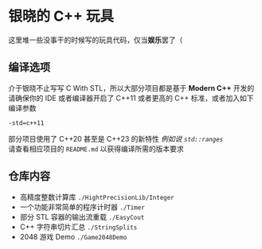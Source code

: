 # 银晓的 C++ 玩具

这里堆一些没事干的时候写的玩具代码，仅当**娱乐**罢了（  

## 编译选项

介于银晓不止写写 C With STL，所以大部分项目都是基于 **Modern C++** 开发的  
请确保你的 IDE 或者编译器开启了 C++11 或者更高的 C++ 标准，或者加入如下编译参数  
```text
-std=c++11
```
部分项目使用了 C++20 甚至是 C++23 的新特性 *例如说 `std::ranges`*  
请查看相应项目的 `README.md` 以获得编译所需的版本要求

## 仓库内容  

- 高精度整数计算库 `./HightPrecisionLib/Integer`
- 一个功能非常简单的程序计时器 `./Timer`
- 部分 STL 容器的输出流重载 `./EasyCout`
- C++ 字符串切片汇总 `./StringSplits`
- 2048 游戏 Demo `./Game2048Demo`
